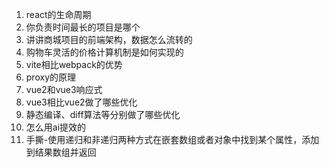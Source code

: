 1. react的生命周期
2. 你负责时间最长的项目是哪个
3. 讲讲商城项目的前端架构，数据怎么流转的
4. 购物车灵活的价格计算机制是如何实现的
5. vite相比webpack的优势
6. proxy的原理
7. vue2和vue3响应式
8. vue3相比vue2做了哪些优化
9. 静态编译、diff算法等分别做了哪些优化
10. 怎么用ai提效的
11. 手撕-使用递归和非递归两种方式在嵌套数组或者对象中找到某个属性，添加到结果数组并返回